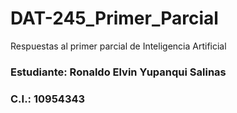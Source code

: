 # DAT-245_Primer_Parcial
Respuestas al primer parcial de Inteligencia Artificial
### **Estudiante:** Ronaldo Elvin Yupanqui Salinas
### **C.I.:** 10954343
